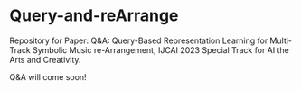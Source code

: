 # Query-and-reArrange

Repository for Paper: Q&A: Query-Based Representation Learning for Multi-Track Symbolic Music re-Arrangement, IJCAI 2023 Special Track for AI the Arts and Creativity.

Q&A will come soon!
 
